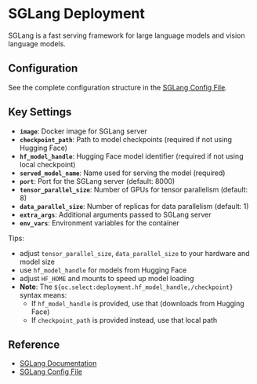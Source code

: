 # SGLang Deployment

SGLang is a fast serving framework for large language models and vision language models.

## Configuration

See the complete configuration structure in the [SGLang Config File](https://gitlab-master.nvidia.com/dl/JoC/competitive_evaluation/nv-eval-platform/-/blob/main/nemo_evaluator_launcher/src/nemo_evaluator_launcher/configs/deployment/sglang.yaml?ref_type=heads).

## Key Settings

- **`image`**: Docker image for SGLang server
- **`checkpoint_path`**: Path to model checkpoints (required if not using Hugging Face)
- **`hf_model_handle`**: Hugging Face model identifier (required if not using local checkpoint)
- **`served_model_name`**: Name used for serving the model (required)
- **`port`**: Port for the SGLang server (default: 8000)
- **`tensor_parallel_size`**: Number of GPUs for tensor parallelism (default: 8)
- **`data_parallel_size`**: Number of replicas for data parallelism (default: 1)
- **`extra_args`**: Additional arguments passed to SGLang server
- **`env_vars`**: Environment variables for the container

Tips:
- adjust `tensor_parallel_size`, `data_parallel_size` to your hardware and model size
- use `hf_model_handle` for models from Hugging Face
- adjust `HF_HOME` and mounts to speed up model loading
- **Note**: The `${oc.select:deployment.hf_model_handle,/checkpoint}` syntax means:
  - If `hf_model_handle` is provided, use that (downloads from Hugging Face)
  - If `checkpoint_path` is provided instead, use that local path


## Reference

- [SGLang Documentation](https://docs.sglang.ai/)
- [SGLang Config File](https://gitlab-master.nvidia.com/dl/JoC/competitive_evaluation/nv-eval-platform/-/blob/main/nemo_evaluator_launcher/src/nemo_evaluator_launcher/configs/deployment/sglang.yaml?ref_type=heads)
